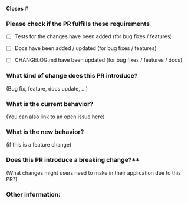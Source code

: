 **Closes** #

### Please check if the PR fulfills these requirements

- [ ] Tests for the changes have been added (for bug fixes / features)
- [ ] Docs have been added / updated (for bug fixes / features)
- [ ] CHANGELOG.md have been updated (for bug fixes / features / docs)


### What kind of change does this PR introduce?

(Bug fix, feature, docs update, ...)

### What is the current behavior?

(You can also link to an open issue here)

### What is the new behavior?

(if this is a feature change)


### Does this PR introduce a breaking change?** 

(What changes might users need to make in their application due to this PR?)

### Other information:
